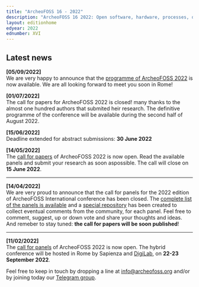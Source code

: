 ```yaml
---
title: "ArcheoFOSS 16 - 2022"
description: "ArcheoFOSS 16 2022: Open software, hardware, processes, data and formats in archaeological research will be hosted in Rome by Sapienza on 22-23 September 2022"
layout: editionhome
edyear: 2022
ednumber: XVI
---
```


## Latest news

**[05/09/2022]**  
We are very happy to announce that the [programme of ArcheoFOSS 2022](programme) is now available. We are all looking forward to meet you soon in Rome!

**[01/07/2022]**  
The call for papers for ArcheoFOSS 2022 is closed! many thanks to the almost one hundred authors that submited heir research. The definitive programme of the conference will be available during the second half of August 2022.

**[15/06/2022]**  
Deadline extended for abstract submissions: **30 June 2022**

**[14/05/2022]**  
The [call for papers](/2022/call-for-papers) of ArcheoFOSS 2022 is now open. Read the available panels and submit your research as soon aspossible. The call will close on **15 June 2022**.

---

**[14/04/2022]**  
We are very proud to announce that the call for panels for the 2022 edition of ArcheoFOSS International conference has been closed.
The [complete list of the panels is available](/2022/panel-proposals) and a [special repository](https://github.com/archeofoss/archeofoss2022/discussions/categories/panel-proposals) has been created to collect eventual comments from the community, for each panel. Feel free to comment, suggest, up or down vote and share your thoughts and ideas. And remeber to stay tuned: **the call for papers will be soon published**!

---

**[11/02/2022]**  
The [call for panels](/2022/call-for-panels) of ArcheoFOSS 2022 is now open. The hybrid conference will be hosted in Rome by Sapienza and [DigiLab](https://digilab.uniroma1.it/), on **22-23 September 2022**.

Feel free to keep in touch by dropping a line at [info@archeofoss.org](mailto:archaeofoss.org) and/or by joining today our [<i class="fa fa-telegram" aria-hidden="true"></i> Telegram group](https://t.me/ArcheoFOSS).

